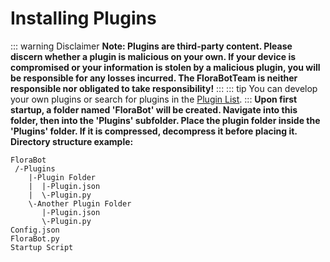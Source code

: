 # Installing Plugins
::: warning Disclaimer
**Note: Plugins are third-party content. Please discern whether a plugin is malicious on your own. If your device is compromised or your information is stolen by a malicious plugin, you will be responsible for any losses incurred. The FloraBotTeam is neither responsible nor obligated to take responsibility!**
:::
::: tip
You can develop your own plugins or search for plugins in the [Plugin List](/zh-CN/guide/plugin_list).
:::
**Upon first startup, a folder named 'FloraBot' will be created. Navigate into this folder, then into the 'Plugins' subfolder. Place the plugin folder inside the 'Plugins' folder. If it is compressed, decompress it before placing it.**  
**Directory structure example:**  
```File
FloraBot
 /-Plugins
    |-Plugin Folder
    |  |-Plugin.json
    |  \-Plugin.py
    \-Another Plugin Folder
       |-Plugin.json
       \-Plugin.py
Config.json
FloraBot.py
Startup Script
```
